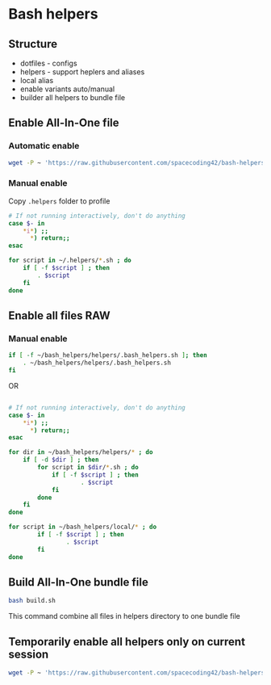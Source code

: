# Bash helpers
## Structure

- dotfiles - configs
- helpers - support heplers and aliases
- local alias
- enable variants auto/manual
- builder all helpers to bundle file

## Enable All-In-One file
### Automatic enable
````bash
wget -P ~ 'https://raw.githubusercontent.com/spacecoding42/bash-helpers/master/init.sh' -O ~/init.sh && bash init.sh
````

### Manual enable
Copy `.helpers` folder to profile

````bash
# If not running interactively, don't do anything
case $- in
    *i*) ;;
      *) return;;
esac

for script in ~/.helpers/*.sh ; do
    if [ -f $script ] ; then
        . $script
    fi
done
````


## Enable all files RAW
### Manual enable
````bash
if [ -f ~/bash_helpers/helpers/.bash_helpers.sh ]; then
	. ~/bash_helpers/helpers/.bash_helpers.sh
fi
````

OR

```bash

# If not running interactively, don't do anything
case $- in
    *i*) ;;
      *) return;;
esac

for dir in ~/bash_helpers/helpers/* ; do
    if [ -d $dir ] ; then
        for script in $dir/*.sh ; do
            if [ -f $script ] ; then
                    . $script
            fi
        done
    fi
done

for script in ~/bash_helpers/local/* ; do
        if [ -f $script ] ; then
                . $script
        fi
done
```

## Build All-In-One bundle file
````bash
bash build.sh
````
This command combine all files in helpers directory to one bundle file

## Temporarily enable all helpers only on current session
````bash
wget -P ~ 'https://raw.githubusercontent.com/spacecoding42/bash-helpers/master/.helpers/bash_helpers_bundle.sh' -O ~/.bash_helpers_bundle && . ~/.bash_helpers_bundle && rm -f ~/.bash_helpers_bundle
````




    


